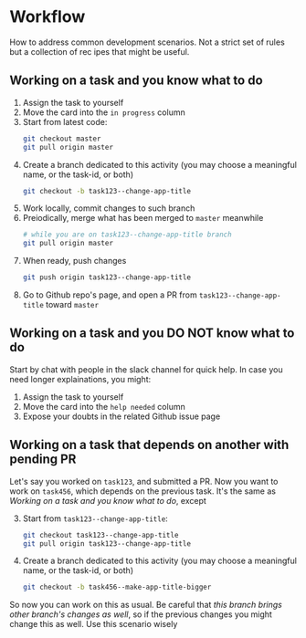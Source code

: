 # Workflow
How to address common development scenarios. Not a strict set of rules but a collection of rec ipes that might be useful.

## Working on a task and you know what to do
1. Assign the task to yourself
2. Move the card into the `in progress` column
3. Start from latest code:
   ```bash
   git checkout master
   git pull origin master
   ```
4. Create a branch dedicated to this activity (you may choose a meaningful name, or the task-id, or both)
   ```bash
   git checkout -b task123--change-app-title
   ```
5. Work locally, commit changes to such branch
6. Preiodically, merge what has been merged to `master` meanwhile
   ```bash
   # while you are on task123--change-app-title branch
   git pull origin master 
   ```
6. When ready, push changes
   ```bash
   git push origin task123--change-app-title
   ```
7. Go to Github repo's page, and open a PR from `task123--change-app-title` toward `master`

## Working on a task and you DO NOT know what to do
Start by chat with people in the slack channel for quick help. In case you need longer explainations, you might:
1. Assign the task to yourself
2. Move the card into the `help needed` column
3. Expose your doubts in the related Github issue page

## Working on a task that depends on another with pending PR
Let's say you worked on `task123`, and submitted a PR. Now you want to work on `task456`, which depends on the previous task.
It's the same as _Working on a task and you know what to do_, except

3. Start from `task123--change-app-title`:
   ```bash
   git checkout task123--change-app-title
   git pull origin task123--change-app-title
   ```
4. Create a branch dedicated to this activity (you may choose a meaningful name, or the task-id, or both)
   ```bash
   git checkout -b task456--make-app-title-bigger
   ```
So now you can work on this as usual. Be careful that *this branch brings other branch's changes as well*, so if the previous changes you might change this as well.
Use this scenario wisely
